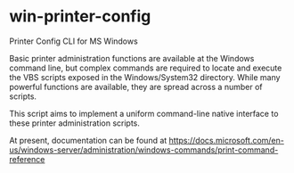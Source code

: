 # win-printer-config

Printer Config CLI for MS Windows

Basic printer administration functions are available at the Windows command line,
but complex commands are required to locate and execute the VBS scripts exposed in
the Windows/System32 directory.  While many powerful functions are available, they
are spread across a number of scripts. 

This script aims to implement a uniform command-line native interface to these
printer administration scripts. 

At present, documentation can be found at https://docs.microsoft.com/en-us/windows-server/administration/windows-commands/print-command-reference

